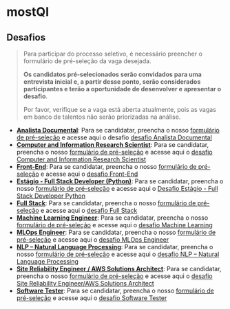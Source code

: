# mostQI

## Desafios

> Para participar do processo seletivo, é necessário preencher o formulário de pré-seleção da vaga desejada.
> 
> **Os candidatos pré-selecionados serão convidados para uma entrevista inicial e, a partir desse ponto, serão considerados participantes e terão a oportunidade de desenvolver e apresentar o desafio**.
> 
> Por favor, verifique se a vaga está aberta atualmente, pois as vagas em banco de talentos não serão priorizadas na análise.



- **[Analista Documental](https://most.com.br/vaga/analista-documental/)**: Para se candidatar, preencha o nosso [formulário de pré-seleção](https://forms.gle/p9Krc3Yykaesf6Nz8) e acesse aqui o desafio [desafio Analista Documental](https://github.com/mostqi/desafios-analista-documental)
- **[Computer and Information Research Scientist](https://most.com.br/vaga/computer-and-information-research-scientist/)**: Para se candidatar, preencha o nosso [formulário de pré-seleção](https://forms.gle/C54GtVs95hTv1mZU9) e acesse aqui o [desafio Computer and Information Research Scientist](https://github.com/mostqi/desafios-analytical)
- **[Front-End](https://most.com.br/vaga/front-end/)**: Para se candidatar, preencha o nosso [formulário de pré-seleção](https://forms.gle/aQmLYRyXa4NPJBFA8) e acesse aqui o [desafio Front-End](https://github.com/mostqi/desafios-frontend)  
- **[Estágio - Full Stack Developer (Python)](https://most.com.br/vaga/rpa-full-stack-developer/)**: Para se candidatar, preencha o nosso [formulário de pré-seleção](https://docs.google.com/forms/d/e/1FAIpQLSeEjGENiUC8idvJ0tl4GtDr10lcBtyUzO1CT037Wu87cQoEkQ/viewform?usp=sharing) e acesse aqui o [Desafio Estágio - Full Stack Developer Python](https://github.com/mostqi/desafios-fullstack-python/tree/main/desafio-01)
- **[Full Stack](https://most.com.br/vaga/full-stack/)**: Para se candidatar, preencha o nosso [formulário de pré-seleção](https://forms.gle/JDGMRyKXoyv2w4pNA) e acesse aqui o [desafio Full Stack](https://github.com/mostqi/desafios-fullstack) 
- **[Machine Learning Engineer](https://most.com.br/vaga/machine-learning/)**: Para se candidatar, preencha o nosso [formulário de pré-seleção](https://docs.google.com/forms/d/e/1FAIpQLScc7__fMNEd-V--AlzbBx6Ff1l4Nh0jyWTfBmN0j-tPWaEnSw/viewform?usp=sf_link) e acesse aqui o [desafio Machine Learning](https://github.com/mostqi/desafios-ml)
- **[MLOps Engineer](https://most.com.br/vaga/mlops-engineer/)**: Para se candidatar, preencha o nosso [formulário de pré-seleção](https://docs.google.com/forms/d/e/1FAIpQLSdpzOedermDvf7IO7hp_AuN0xiIgreg7CprEYMgOB7Zg8PpcQ/viewform?usp=sf_link) e acesse aqui o [desafio MLOps Engineer](https://github.com/mostqi/desafios-mlops) 
- **[NLP – Natural Language Processing](https://most.com.br/vaga/nlp-natural-language-processing/)**: Para se candidatar, preencha o nosso [formulário de pré-seleção](https://forms.gle/9ykgLgK7BtkNHmyJ6) e acesse aqui o [desafio NLP – Natural Language Processing](https://github.com/mostqi/desafios-nlp)
- **[Site Reliability Engineer / AWS Solutions Architect](https://most.com.br/vaga/site-reliability-engineer-aws-solutions-architect/)**: Para se candidatar, preencha o nosso [formulário de pré-seleção](https://forms.gle/Nw8jVJUZY5kiRRKF7) e acesse aqui o [desafio Site Reliability Engineer/AWS Solutions Architect](https://github.com/mostqi/desafios-infra)
- **[Software Tester](https://most.com.br/vaga/analista-de-testes/)**: Para se candidatar, preencha o nosso [formulário de pré-seleção](https://forms.gle/s8V6C31CDxZSaeX78) e acesse aqui o [desafio Software Tester](https://github.com/mostqi/desafios-testes)

